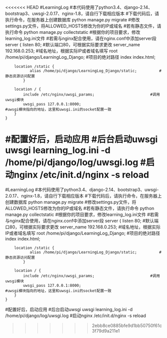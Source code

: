 <<<<<<< HEAD
#LearningLog
#本代码使用了python3.4、django-2.14、bootstrap3、uwsgi-2.0.17、nginx-1.8，请自行下载相应版本
#下载代码后，请执行命令，在服务器上创建数据库 python manage.py migrate
#修改settings.py文件，将ALLOWED_HOSTS修改为你的IP或域名
#若有静态文件，请执行命令 python manage.py collectstatic
#根据你的项目要求，修改learning_log.ini文件
#若需与nginx配合使用，请在nginx.conf中添加server段
server {
        listen 80;                                                   #默认端口80，可根据实际要求更改
        server_name 192.168.0.253;                                   #域名地址，根据实际IP或者域名填写
        root /home/pi/django/LearningLog_Django;                     #项目的绝对路径
        index index.html;

        location /static { 
               alias /home/pi/django/LearningLog_Django/static;          #静态资源访问配置
            }
    
        location / {
            include /etc/nginx/uwsgi_params;                         #调用uwsgi模块
            uwsgi_pass 127.0.0.1:8000;                               #uwsgi模块指向的地址，这里和uwsgi.ini的socket配置一致
        }   
    }   

#配置好后，启动应用
#后台启动uwsgi
uwsgi learning_log.ini -d /home/pi/django/log/uwsgi.log
#启动nginx
/etc/init.d/nginx -s reload
=======
#LearningLog
#本代码使用了python3.4、django-2.14、bootstrap3、uwsgi-2.0.17、nginx-1.8，请自行下载相应版本
#下载代码后，请执行命令，在服务器上创建数据库 python manage.py migrate
#修改settings.py文件，将ALLOWED_HOSTS修改为你的IP或域名
#若有静态文件，请执行命令 python manage.py collectstatic
#根据你的项目要求，修改learning_log.ini文件
#若需与nginx配合使用，请在nginx.conf中添加server段
server {
        listen 80;                                                   #默认端口80，可根据实际要求更改
        server_name 192.168.0.253;                                   #域名地址，根据实际IP或者域名填写
        root /home/pi/django/LearningLog_Django;                     #项目的绝对路径
        index index.html;

        location /static { 
		       alias /home/pi/django/LearningLog_Django/static;          #静态资源访问配置
	        }
	
        location / {
            include /etc/nginx/uwsgi_params;                         #调用uwsgi模块
            uwsgi_pass 127.0.0.1:8000;                               #uwsgi模块指向的地址，这里和uwsgi.ini的socket配置一致
        }   
    }   

#配置好后，启动应用
#后台启动uwsgi
uwsgi learning_log.ini -d /home/pi/django/log/uwsgi.log
#启动nginx
/etc/init.d/nginx -s reload
>>>>>>> 2ebb8ce0885bfe9d1bb50750f61c3f79d9a211e1
